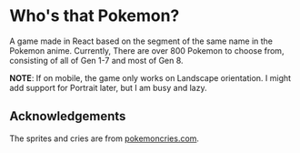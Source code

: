 # Who's that Pokemon?
A game made in React based on the segment of the same name in the Pokemon anime. Currently, There are over 800 Pokemon to choose from, consisting of all of Gen 1-7 and most of Gen 8.

**NOTE**: If on mobile, the game only works on Landscape orientation. I might add support for Portrait later, but I am busy and lazy.

## Acknowledgements
The sprites and cries are from [pokemoncries.com](https://pokemoncries.com/).